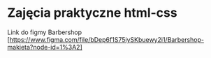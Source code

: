 # Zajęcia praktyczne html-css

Link do figmy Barbershop [https://www.figma.com/file/bDep6f1S75iySKbuewy2i1/Barbershop-makieta?node-id=1%3A2]
